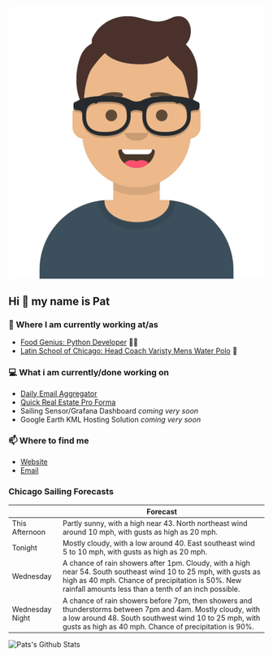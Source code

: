 [![Social banner for p-j-falconer](https://raw.githubusercontent.com/P-J-FALCONER/P-J-FALCONER/master/assets/avataaars.svg)](https://patfalconer.com/)
## Hi :wave: my name is Pat

### 💼 Where I am currently working at/as
- [Food Genius: Python Developer](https://getfoodgenius.com/) 🍔🐍
- [Latin School of Chicago: Head Coach Varisty Mens Water Polo](https://www.latinschool.org/) 🤽


### 💻 What i am currently/done working on
 - [Daily Email Aggregator](https://github.com/P-J-FALCONER/dott_daily_mail)
 - [Quick Real Estate Pro Forma](https://github.com/P-J-FALCONER/henry)
 - Sailing Sensor/Grafana Dashboard *coming very soon*
 - Google Earth KML Hosting Solution *coming very soon*

### 📫 Where to find me
 - [Website](https://patfalconer.com/)
 - [Email](mailto:patrick.j.falconer@gmail.com)


### Chicago Sailing Forecasts
|   | Forecast  |
|---|---|
| This Afternoon | Partly sunny, with a high near 43. North northeast wind around 10 mph, with gusts as high as 20 mph. |
| Tonight | Mostly cloudy, with a low around 40. East southeast wind 5 to 10 mph, with gusts as high as 20 mph. |
| Wednesday | A chance of rain showers after 1pm. Cloudy, with a high near 54. South southeast wind 10 to 25 mph, with gusts as high as 40 mph. Chance of precipitation is 50%. New rainfall amounts less than a tenth of an inch possible. |
| Wednesday Night | A chance of rain showers before 7pm, then showers and thunderstorms between 7pm and 4am. Mostly cloudy, with a low around 48. South southwest wind 10 to 25 mph, with gusts as high as 40 mph. Chance of precipitation is 90%. |

![Pats's Github Stats](https://github-readme-stats.vercel.app/api?username=p-j-falconer&show_icons=true&theme=radical)
